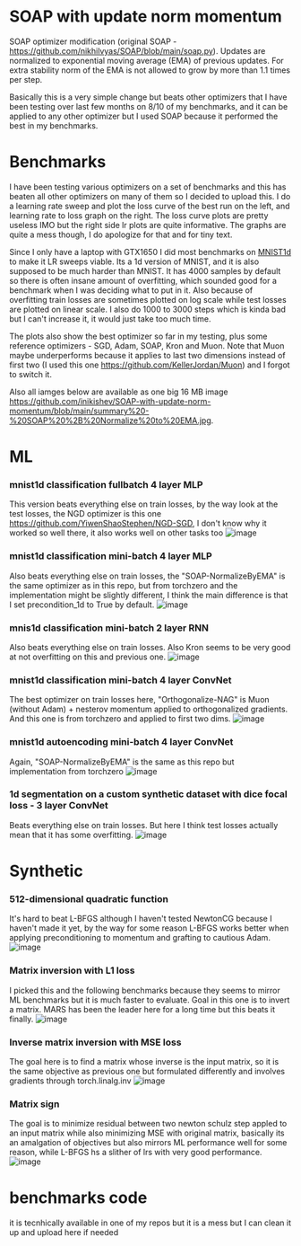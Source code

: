 # SOAP with update norm momentum

SOAP optimizer modification (original SOAP - https://github.com/nikhilvyas/SOAP/blob/main/soap.py). Updates are normalized to exponential moving average (EMA) of previous updates. For extra stability norm of the EMA is not allowed to grow by more than 1.1 times per step. 

Basically this is a very simple change but beats other optimizers that I have been testing over last few months on 8/10 of my benchmarks, and it can be applied to any other optimizer but I used SOAP because it performed the best in my benchmarks.

# Benchmarks
I have been testing various optimizers on a set of benchmarks and this has beaten all other optimizers on many of them so I decided to upload this. I do a learning rate sweep and plot the loss curve of the best run on the left, and learning rate to loss graph on the right. The loss curve plots are pretty useless IMO but the right side lr plots are quite informative. The graphs are quite a mess though, I do apologize for that and for tiny text.

Since I only have a laptop with GTX1650 I did most benchmarks on [MNIST1d](https://github.com/greydanus/mnist1d) to make it LR sweeps viable. Its a 1d version of MNIST, and it is also supposed to be much harder than MNIST. It has 4000 samples by default so there is often insane amount of overfitting, which sounded good for a benchmark when I was deciding what to put in it. Also because of overfitting train losses are sometimes plotted on log scale while test losses are plotted on linear scale. I also do 1000 to 3000 steps which is kinda bad but I can't increase it, it would just take too much time.

The plots also show the best optimizer so far in my testing, plus some reference optimizers - SGD, Adam, SOAP, Kron and Muon. Note that Muon maybe underperforms because it applies to last two dimensions instead of first two (I used this one https://github.com/KellerJordan/Muon) and I forgot to switch it.

Also all iamges below are available as one big 16 MB image https://github.com/inikishev/SOAP-with-update-norm-momentum/blob/main/summary%20-%20SOAP%20%2B%20Normalize%20to%20EMA.jpg. 

# ML
### mnist1d classification fullbatch 4 layer MLP 
This version beats everything else on train losses, by the way look at the test losses, the NGD optimizer is this one https://github.com/YiwenShaoStephen/NGD-SGD, I don't know why it worked so well there, it also works well on other tasks too
![image](https://github.com/user-attachments/assets/a1ed707f-7ff3-4f93-8c51-d0f8fd1ebe4a)

### mnist1d classification mini-batch 4 layer MLP
Also beats everything else on train losses, the "SOAP-NormalizeByEMA" is the same optimizer as in this repo, but from torchzero and the implementation might be slightly different, I think the main difference is that I set precondition_1d to True by default.
![image](https://github.com/user-attachments/assets/e40e66ed-d334-4976-873c-89a2db0df23d)

### mnis1d classification mini-batch 2 layer RNN
Also beats everything else on train losses. Also Kron seems to be very good at not overfitting on this and previous one.
![image](https://github.com/user-attachments/assets/975035f8-3709-4575-ae4e-8999a903fc3e)

### mnist1d classification mini-batch 4 layer ConvNet
The best optimizer on train losses here, "Orthogonalize-NAG" is Muon (without Adam) + nesterov momentum applied to orthogonalized gradients. And this one is from torchzero and applied to first two dims.
![image](https://github.com/user-attachments/assets/5c3b6294-d04e-4721-86dc-20809257886f)

### mnist1d autoencoding mini-batch 4 layer ConvNet
Again, "SOAP-NormalizeByEMA" is the same as this repo but implementation from torchzero 
![image](https://github.com/user-attachments/assets/ca408b65-9516-4cd8-a8a8-1e607f60c1c7)

### 1d segmentation on a custom synthetic dataset with dice focal loss - 3 layer ConvNet
Beats everything else on train losses. But here I think test losses actually mean that it has some overfitting.
![image](https://github.com/user-attachments/assets/24e450d9-93e2-4905-beeb-c528b41b733f)

# Synthetic
### 512-dimensional quadratic function
It's hard to beat L-BFGS although I haven't tested NewtonCG because I haven't made it yet, by the way for some reason L-BFGS works better when applying preconditioning to momentum and grafting to cautious Adam.
![image](https://github.com/user-attachments/assets/7999cfe7-eec5-48cf-9d80-1290e3ba11a1)

### Matrix inversion with L1 loss
I picked this and the following benchmarks because they seems to mirror ML benchmarks but it is much faster to evaluate. Goal in this one is to invert a matrix. MARS has been the leader here for a long time but this beats it finally.
![image](https://github.com/user-attachments/assets/9f40a219-9df5-442c-9a84-6fc8cb7d8d1f)

### Inverse matrix inversion with MSE loss
The goal here is to find a matrix whose inverse is the input matrix, so it is the same objective as previous one but formulated differently and involves gradients through torch.linalg.inv
![image](https://github.com/user-attachments/assets/2c65b005-d288-4a17-a1ab-7ddeb260aac9)

### Matrix sign
The goal is to minimize residual between two newton schulz step appled to an input matrix while also minimizing MSE with original matrix, basically its an amalgation of objectives but also mirrors ML performance well for some reason, while L-BFGS hs a slither of lrs with very good performance.
![image](https://github.com/user-attachments/assets/c3dd2c81-8e1d-46aa-964f-beec46f590c6)

# benchmarks code
it is tecnhically available in one of my repos but it is a mess but I can clean it up and upload here if needed
